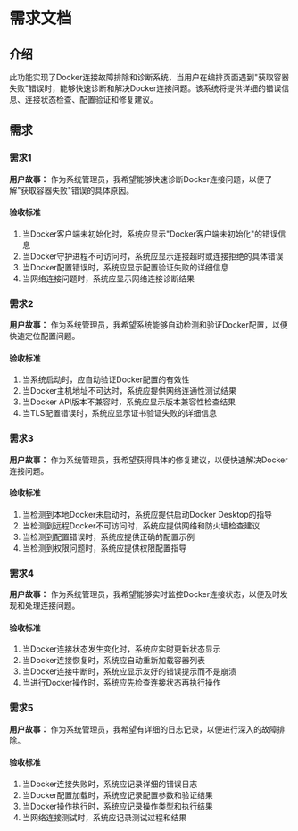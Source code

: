 # 需求文档

## 介绍

此功能实现了Docker连接故障排除和诊断系统，当用户在编排页面遇到"获取容器失败"错误时，能够快速诊断和解决Docker连接问题。该系统将提供详细的错误信息、连接状态检查、配置验证和修复建议。

## 需求

### 需求1

**用户故事：** 作为系统管理员，我希望能够快速诊断Docker连接问题，以便了解"获取容器失败"错误的具体原因。

#### 验收标准

1. 当Docker客户端未初始化时，系统应显示"Docker客户端未初始化"的错误信息
2. 当Docker守护进程不可访问时，系统应显示连接超时或连接拒绝的具体错误
3. 当Docker配置错误时，系统应显示配置验证失败的详细信息
4. 当网络连接问题时，系统应显示网络连接诊断结果

### 需求2

**用户故事：** 作为系统管理员，我希望系统能够自动检测和验证Docker配置，以便快速定位配置问题。

#### 验收标准

1. 当系统启动时，应自动验证Docker配置的有效性
2. 当Docker主机地址不可达时，系统应提供网络连通性测试结果
3. 当Docker API版本不兼容时，系统应显示版本兼容性检查结果
4. 当TLS配置错误时，系统应显示证书验证失败的详细信息

### 需求3

**用户故事：** 作为系统管理员，我希望获得具体的修复建议，以便快速解决Docker连接问题。

#### 验收标准

1. 当检测到本地Docker未启动时，系统应提供启动Docker Desktop的指导
2. 当检测到远程Docker不可访问时，系统应提供网络和防火墙检查建议
3. 当检测到配置错误时，系统应提供正确的配置示例
4. 当检测到权限问题时，系统应提供权限配置指导

### 需求4

**用户故事：** 作为系统管理员，我希望能够实时监控Docker连接状态，以便及时发现和处理连接问题。

#### 验收标准

1. 当Docker连接状态发生变化时，系统应实时更新状态显示
2. 当Docker连接恢复时，系统应自动重新加载容器列表
3. 当Docker连接中断时，系统应显示友好的错误提示而不是崩溃
4. 当进行Docker操作时，系统应先检查连接状态再执行操作

### 需求5

**用户故事：** 作为系统管理员，我希望有详细的日志记录，以便进行深入的故障排除。

#### 验收标准

1. 当Docker连接失败时，系统应记录详细的错误日志
2. 当Docker配置加载时，系统应记录配置参数和验证结果
3. 当Docker操作执行时，系统应记录操作类型和执行结果
4. 当网络连接测试时，系统应记录测试过程和结果